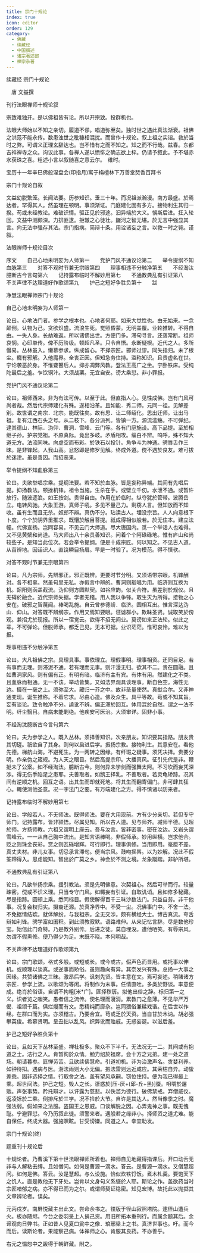 ```yaml
---
title: 宗门十规论
index: true
icon: editor
order: 129
category:
  - 佛藏
  - 续藏经
  - 中国撰述
  - 诸宗著述部
  - 禅宗杂著
---
```


续藏经   宗门十规论  

　唐 文益撰  

 刊行法眼禅师十规论叙  

宗致难独开。是以佛祖皆有论。所以开宗致。投群机也。  

法眼大师始以不知之亲切。履道不谬。唱道弥至矣。独时世之遇此真法渐衰。祖佛之洪范不能永传。数患浊世之秕糠相混扰。而曾作十规论。叙上祖之实诣。救於当时之弊。可谓义正理玄辞达也。岂不惜有之而不知之。知之而不行哉。兹春。东都吉祥禅寺之众。询议此事。各禅人遂以愤悱之确志欲上梓。仍请予叙此。予不堪赤水获珠之喜。粗述小言以叙随喜之意云尔。　维时。  

宝历十一年辛巳佛般涅盘会(印指月)寓于栴檀林下万善堂焚香百拜书  

 宗门十规论自叙  

文益幼脱繁笼。长闻法要。历参知识。垂三十年。而况祖派瀚漫。南方最盛。於焉达者。罕得其人。然虽理在顿明。事须渐证。门庭建化固有多方。接物利生其归一揆。苟或未经教论。难破识情。驱正见於邪途。汩异端於大义。悞斯后进。抂入轮回。文益中测颇深。力排匪逮。拒辙之心徒壮。鼹河之智无堪。於无言中强显其言。向无法中强存其法。宗门指病。简辩十条。用诠诸妄之言。以救一时之毙。谨叙。  

法眼禅师十规论目次  

序文　　自己心地未明妄为人师第一　　党护门风不通议论第二　　举令提纲不知血脉第三　　对答不观时节兼无宗眼第四　　理事相违不分触净第五　　不经淘汰臆断古今言句第六　　记持露布临时不解妙用第七　　不通教典乱有引证第八　　不关声律不达理道好作歌颂第九　　护己之短好争胜负第十　　跋  

净慧法眼禅师宗门十规论  

自己心地未明妄为人师第一  

论曰。心地法门者。参学之根本也。心地者何耶。如来大觉性也。由无始来。一念颠倒。认物为己。贪欲炽盛。流浪生死。觉照昏蒙。无明盖覆。业轮推转。不得自由。一失人身。长劫难返。所以诸佛出世。方便门多。滞句寻言。还落常断。祖师哀悯。心印单传。俾不历阶级。顿超凡圣。只令自悟。永断疑根。近代之人。多所慢易。丛林虽入。懒慕参求。纵成留心。不择宗匠。邪师过谬。同失指归。未了根尘。輙有邪解。入他魔界。全丧正因。但知急务住持。滥称知识。且贵虚名在世。宁论袭恶於身。不惟聋瞽后人。抑亦凋弊风教。登法王高广之坐。宁卧铁床。受纯陀最后之羞。乍饮铜汁。大须战栗。无宜自安。谤大乘愆。非小罪报。  

党护门风不通议论第二  

论曰。祖师西来。非为有法可传。以至于此。但直指人心。见性成佛。岂有门风可尚者哉。然后代宗师建化有殊。遂相沿革。且如能．秀二师。元同一祖。见解差别。故世谓之南宗．北宗。能既往矣。故有思．让二师绍化。思出迁师。让出马祖。复有江西石头之号。从二枝下。各分派列。皆镇一方。源流滥觞。不可弹纪。逮其德山．林际．沩仰．曹洞．雪峰．云门等。各有门庭施设。高下品提。至於相继子孙。护宗党祖。不原真际。竟出多岐。矛盾相攻。缁白不辨。呜呼。殊不知大道无方。法流同味。向虚空而布彩。於铁石以投针。角争斗为神通。骋唇舌作三昧。是非锋起。人我山高。忿怒即是修罗见解。终成外道。傥不遇於良友。难可拔於迷津。虽是善因。而招恶果。  

举令提纲不知血脉第三  

论曰。夫欲举唱宗乘。提纲法要。若不知於血脉。皆是妄称异端。其间有先唱后提。抑扬教法。顿挫机锋。祖令当施。生杀在手。或壁立千仞。水泄不通。或暂许放行。随波逐浪。如王按剑。贵得自由。作用在於临时。纵夺犹於管带。波腾岳立。电转风驰。大象王游。真师子吼。多见不量己力。剩窃人言。但知放而不知收。虽有生而且无杀。奴郎不辨。真伪不分。玷渎古人。埋没宗旨。人人向意根下卜度。个个於阴界里推求。既懵於触目菩提。祇成得相似般若。於无住本。建立法幢。代佛宣扬。岂同容易。不见云门大师道。尽大唐国内。觅一个举话人也难得。又不见黄檗和尚道。马大师出八十余员善知识。问着个个阿碌碌地。惟有庐山和尚较些子。是知当此位次。若会举令提纲。便是十成宗匠。何以知之。不见古人道。从苗辨地。因话识人。直饶瞬目扬眉。早是一时验了。况为模范。得不慎欤。  

对答不观时节兼无宗眼第四  

论曰。凡为宗师。先辨邪正。邪正既辨。更要时节分明。又须语带宗眼。机锋酬对。各不相辜。然虽句里无私。亦假言中辨的。曹洞则敲唱为用。临济则互换为机。韶阳则函盖截流。沩仰则方圆默契。如谷应韵。似关合符。虽差别於规仪。且无碍於融会。近代宗师失据。学者无稽。用人我以争锋。取生灭为所得。接物之心安在。破邪之智蔑闻。棒喝乱施。自云曾参德峤．临济。圆相互出。惟言深达沩山．仰山。对答既不辨纲宗。作用又焉知要眼。诳谑群小。欺昧圣贤。诚取笑於傍观。兼招尤於现报。所以一宿觉云。欲得不招无间业。莫谤如来正法轮。似此之辈。不可弹论。但脱师承。都乏己见。无本可据。业识茫茫。惟可哀怜。难以为报。  

理事相违不分触净第五  

论曰。大凡祖佛之宗。具理具事。事依理立。理假事明。理事相资。还同目足。若有事而无理。则滞泥不通。若有理而无事。则汗漫无归。欲其不二。贵在圆融。且如曹洞家风。则有偏有正。有明有暗。临济有主有宾。有体有用。然建化之不类。且血脉而相通。无一不该。举动皆集。又如法界观具谈理事。断自色空。海性无边。摄在一毫之上。须弥至大。藏归一芥之中。故非圣量使然。真猷合尔。又非神通变现。诞生推称。不着它求。尽由心造。佛及众生。具平等故。苟或不知其旨。妄有谈论。致令触净不分。譊讹不辨。偏正滞於回互。体用混於自然。谓之一法不明。纤尘翳目。自病未能剿绝。他疾安可医治。大须审详。固非小事。  

不经淘汰臆断古今言句第六  

论曰。夫为参学之人。既入丛林。须择善知识。次亲朋友。知识要其指路。朋友贵其切磋。祇欲自了其身。则何以启进后学。振扬宗教。接物利生。其意安在。看他先德。梯航山海。不避死生。为一两转之因缘。有纤瑕之疑事。须凭决择。贵要分明。作亲伪之箴规。为人天之眼目。然后高提宗印。大播真风。征引先代是非。鞭挞未了公案。如不经淘汰。臆断古今。则何异未学剑而强舞太阿。不习坎而妄凭深涉。得无伤手陷足之患耶。夫善取者。如鹅王择乳。不善取者。若灵龟矫踪。况其间有逆顺之机。回互之语。出其生而却就死地。将其生而翻寄偏门。非可肆其狂心。輙使测他圣意。况一字法门之要。有万端建化之方。得不慎诸以防来者。  

记持露布临时不解妙用第七  

论曰。学般若人。不无师法。既得师法。要在大用现前。方有少分亲切。若但专守师门。记持露布。皆非颕悟。尽属见知。所以古人道。见与师齐。减师半德。见超於师。方扬师教。六祖又谓明上座云。吾与汝言。皆非密事。密在汝边。又岩头谓雪峰云。一一从自己胸中流出。是知言语棒喝。非假师承。妙用纵横。岂求他合。贬之则珠金丧彩。赏之则瓦砾增辉。可行即行。理事俱修。当用即用。毫厘不差。真丈夫材。非儿女事。切忌承言滞句。便当宗风。鼓吻摇唇。以为妙解。况此不假筌蹄得入。思虑能知。智出於广莫之乡。神会於不测之境。龙象蹴踏。非驴所堪。  

不通教典乱有引证第八  

论曰。凡欲举扬宗乘。援引教法。须是先明佛意。次契祖心。然后可举而行。较量疎密。傥或不识义理。只当专守门风。如輙妄有引证。自取讥诮。且如修多秘藏。尽是指踪。圆顿上乘。悉同标目。假使解得百千三昧沙数法门。只益自劳。非干他事。况复会权归实。摄裔还源。於真净界中。不受一尘。况佛事门中。不舍一法。不免据情结欵。就体解纷。与我祖宗。全无交涉。颇有横经大士。博古真流。夸舌辩如利锋。骋学富如囷积。到此须教寂默。语路难伸。从来记忆言辞。尽是数他珍宝。始信此门奇特。乃是教外别传。后进之徒。莫自埋没。遭他哂笑。有辱宗风。勿谓不假熏修。便乃得少为足。末既不晓。本何明哉。  

不关声律不达理道好作歌颂第九  

论曰。宗门歌颂。格式多般。或短或长。或今或古。假声色而显用。或托事以伸机。或顺理以谈真。或逆事而矫俗。虽则趣向有异。其奈发兴有殊。总扬一大事之因缘。共赞诸佛之三昧。激昂后学。讽刺先贤。皆主意在文。焉可妄述。稍睹诸方宗匠．参学上流。以歌颂为等闲。将制作为末事。任情直吐。多类於野谈。率意便成。绝肖於俗语。自谓不拘粗[米*广]。匪择秽孱。拟他出俗之辞。标归第一之义。识者览之嗤笑。愚者信之流传。使名理而寖消。累教门之愈薄。不见华严万偈．祖颂千篇。俱烂熳而有文。悉精纯而靡杂。岂同猥俗兼糅戏谐。在后世以作经。在群口而为实。亦须稽古。乃要合宜。苟或乏於天资。当自甘於木讷。胡必强攀英俊。希慕贤明。呈丑拙以乱风。织弊讹而贻戚。无惑妄诞。以滋后羞。  

护己之短好争胜负第十  

论曰。且如天下丛林至盛。禅社极多。聚众不下半千。无法况无一二。其间或有抱道之士。洁行之人。肯暂徇於众情。勉力绍於祖席。会十方之兄弟。建一处之道场。朝请暮参。匪惮劳苦。且欲续佛慧命。引道初机。非为治激声名。贪婪利养。如钟待扣。遇病与医。澍法雨则大小无偏。振法雷则远近咸应。其荣枯自异。动蛰差乖。固非选择之情。行取舍之法。盖有望风承嗣。窃位住持。便为我已得最上乘。超世间法。护己之短。毁人之长。诳惑於[压-厌+(邱-丘+黑)]蚕。咀嚼於屠贩。声张事势。矜托辩才。以讦露为慈悲。以佚滥为德行。破佛禁戒。弃僧威仪。返凌铄於二乘。倒排斥於三学。况不捡於大节。自许是其达人。然当像季之时。魔强法弱。假如来之法服。盗国王之恩威。口谈解脱之因。心弄鬼神之事。既无愧耻。宁避罪愆。今乃历叙此徒。须警来者。遇般若之缘非小。择师资之道尤难。能自保任。终成大器。强施瞑眩。甘受谤嫌。同道之人。幸宜助发。  

宗门十规论(终)  

 题重刊十规论后  

十规论者。乃曹溪下第十世法眼禅师所着也。禅师自见地藏得指课后。开口动舌无非与人解粘去缚。且如僧问。如何是曹源一滴水。答云。是曹源一滴水。又僧慧超问。如何是佛。答云。汝是慧超。与么设施。恰似炊铁饤饭。煮木札羹。要饱天下之饥人。直是教他无下牙处。岂肯以文身句义系缀於人耶。斯论之作。盖欲药当时宗匠喑郁之病。亦不得已而为之尔。或谓师契证稳密。知见宏博。故托此以抛掷其文章辨论者。误矣。  

元丙戌岁。南屏悦藏主出此文。尝命余书之。镂版于径山寂照塔院。逮径山遭兵火。板亦随烬。今台之委羽旻上人捐己资。用旧所拓本重刊行。而属余题其后。余谛观向日弊书。正如昔人见夏口瓮中之像．琅琊梁上之书。真济世事也。吁。而今而后。读斯论者。果能察己病。体禅师之心。肯服其良药。不亦善乎。  

右元之愠恕中之跋得于朝鲜藏。附之。  
